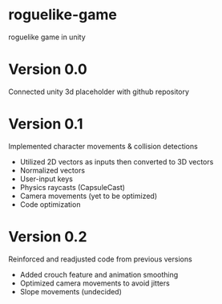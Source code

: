 # roguelike-game
roguelike game in unity

# Version 0.0
Connected unity 3d placeholder with github repository

# Version 0.1
Implemented character movements & collision detections
- Utilized 2D vectors as inputs then converted to 3D vectors
- Normalized vectors
- User-input keys
- Physics raycasts (CapsuleCast)
- Camera movements (yet to be optimized)
- Code optimization

# Version 0.2
Reinforced and readjusted code from previous versions
- Added crouch feature and animation smoothing
- Optimized camera movements to avoid jitters
- Slope movements (undecided)

